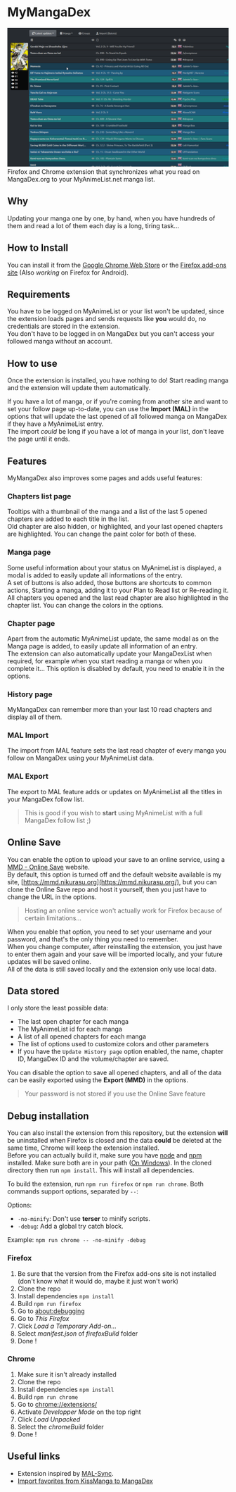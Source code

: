# MyMangaDex

![Follow page Screenshot](screenshots/follow.png)  
Firefox and Chrome extension that synchronizes what you read on MangaDex.org to your MyAnimeList.net manga list.

## Why

Updating your manga one by one, by hand, when you have hundreds of them and read a lot of them each day is a long, tiring task...

## How to Install

You can install it from the [Google Chrome Web Store](https://chrome.google.com/webstore/detail/mymangadex/ihejddjcdmdppiimegmknbcaiebklajl) or the [Firefox add-ons site](https://addons.mozilla.org/en/firefox/addon/mymangadex/) (Also *working* on Firefox for Android).  

## Requirements

You have to be logged on MyAnimeList or your list won't be updated, since the extension loads pages and sends requests like **you** would do, no credentials are stored in the extension.  
You don't have to be logged in on MangaDex but you can't access your followed manga without an account.

## How to use

Once the extension is installed, you have nothing to do!
Start reading manga and the extension will update them automatically.

If you have a lot of manga, or if you're coming from another site and want to set your follow page up-to-date, you can use the **Import (MAL)** in the options that will update the last opened of all followed manga on MangaDex if they have a MyAnimeList entry.  
The import *could* be long if you have a lot of manga in your list, don't leave the page until it ends.

## Features

MyMangaDex also improves some pages and adds useful features:

### Chapters list page

Tooltips with a thumbnail of the manga and a list of the last 5 opened chapters are added to each title in the list.  
Old chapter are also hidden, or highlighted, and your last opened chapters are highlighted. You can change the paint color for both of these.

### Manga page

Some useful information about your status on MyAnimeList is displayed, a modal is added to easily update all informations of the entry.  
A set of buttons is also added, those buttons are shortcuts to common actions, Starting a manga, adding it to your Plan to Read list or Re-reading it.  
All chapters you opened and the last read chapter are also highlighted in the chapter list. You can change the colors in the options.

### Chapter page

Apart from the automatic MyAnimeList update, the same modal as on the Manga page is added, to easily update all information of an entry.  
The extension can also automatically update your MangaDexList when required, for example when you start reading a manga or when you complete it... This option is disabled by default, you need to enable it in the options.

### History page

MyMangaDex can remember more than your last 10 read chapters and display all of them.

### MAL Import

The import from MAL feature sets the last read chapter of every manga you follow on MangaDex using your MyAnimeList data.

### MAL Export

The export to MAL feature adds or updates on MyAnimeList all the titles in your MangaDex follow list.

> This is good if you wish to **start** using MyAnimeList with a full MangaDex follow list ;)

## Online Save

You can enable the option to upload your save to an online service, using a [MMD - Online Save](https://github.com/Glagan/MyMangaDex-OnlineSave) website.  
By default, this option is turned off and the default website available is my site, [https://mmd.nikurasu.org](https://mmd.nikurasu.org/), but you can clone the Online Save repo and host it yourself, then you just have to change the URL in the options.  

> Hosting an online service won't actually work for Firefox because of certain limitations...

When you enable that option, you need to set your username and your password, and that's the only thing you need to remember.  
When you change computer, after reinstalling the extension, you just have to enter them again and your save will be imported locally, and your future updates will be saved online.  
All of the data is still saved locally and the extension only use local data.

## Data stored

I only store the least possible data:

* The last open chapter for each manga
* The MyAnimeList id for each manga
* A list of all opened chapters for each manga
* The list of options used to customize colors and other parameters
* If you have the ``Update History page`` option enabled, the name, chapter ID, MangaDex ID and the volume/chapter are saved.

You can disable the option to save all opened chapters, and all of the data can be easily exported using the **Export (MMD)** in the options.

> Your password is not stored if you use the Online Save feature

## Debug installation

You can also install the extension from this repository, but the extension **will** be uninstalled when Firefox is closed and the data **could** be deleted at the same time, Chrome will keep the extension installed.  
Before you can actually build it, make sure you have [node](https://nodejs.org) and [npm](https://www.npmjs.com) installed. Make sure both are in your path ([On Windows](https://stackoverflow.com/a/27864253)). In the cloned directory then run ``npm install``. This will install all dependencies.

To build the extension, run ``npm run firefox`` or ``npm run chrome``. Both commands support options, separated by ``--``:

Options:

* ``-no-minify``: Don't use **terser** to minify scripts.
* ``-debug``: Add a global try catch block.

Example: ``npm run chrome -- -no-minify -debug``

### Firefox

1. Be sure that the version from the Firefox add-ons site is not installed (don't know what it would do, maybe it just won't work)
2. Clone the repo
3. Install dependencies ``npm install``
4. Build ``npm run firefox``
5. Go to [about:debugging](about:debugging)
6. Go to *This Firefox*
7. Click *Load a Temporary Add-on...*
8. Select *manifest.json* of *firefoxBuild* folder
9. Done !

### Chrome

1. Make sure it isn't already installed
2. Clone the repo
3. Install dependencies ``npm install``
4. Build ``npm run chrome``
5. Go to [chrome://extensions/](chrome://extensions/)
6. Activate *Developper Mode* on the top right
7. Click *Load Unpacked*
8. Select the *chromeBuild* folder
9. Done !

## Useful links

* Extension inspired by [MAL-Sync](https://github.com/lolamtisch/MALSync).
* [Import favorites from KissManga to MangaDex](https://old.reddit.com/r/manga/comments/8qebu4/import_kissmanga_bookmarks_to_mangadex/)
